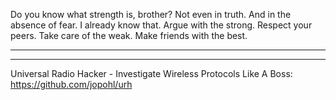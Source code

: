 Do you know what strength is, brother? Not even in truth. And in the absence of fear. I already know that. Argue with the strong. Respect your peers. Take care of the weak. Make friends with the best.

----



----

Universal Radio Hacker - Investigate Wireless Protocols Like A Boss: https://github.com/jopohl/urh

